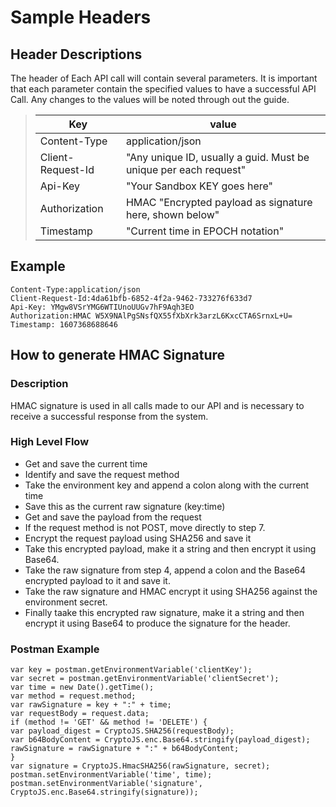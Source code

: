 # Sample Headers
## Header Descriptions
The header of Each API call will contain several parameters. It is important that each parameter contain the specified values to have a successful API Call. Any changes to the values will be noted through out the guide.

<!-- theme: success -->
>| Key               | value            |
>| ----------------- | ---------------- |
>| Content-Type      | application/json |
>| Client-Request-Id | "Any unique ID, usually a guid. Must be unique per each request" |
>| Api-Key           | "Your Sandbox KEY goes here" |
>| Authorization     | HMAC "Encrypted payload as signature here, shown below" |
>| Timestamp         | "Current time in EPOCH notation" |

## Example
```
Content-Type:application/json
Client-Request-Id:4da61bfb-6852-4f2a-9462-733276f633d7
Api-Key: YMgw8VSrYMG6WTIUnoUUGv7hF9Aqh3EO
Authorization:HMAC W5X9NAlPgSNsfQX55fXbXrk3arzL6KxcCTA6SrnxL+U=
Timestamp: 1607368688646
```

## How to generate HMAC Signature

### Description
HMAC signature is used in all calls made to our API and is necessary to receive a successful response from the system.

### High Level Flow
- Get and save the current time
- Identify and save the request method
- Take the environment key and append a colon along with the current time
- Save this as the current raw signature (key:time)
- Get and save the payload from the request
- If the request method is not POST, move directly to step 7.
- Encrypt the request payload using SHA256 and save it
- Take this encrypted payload, make it a string and then encrypt it using Base64.
- Take the raw signature from step 4, append a colon and the Base64 encrypted payload to it and save it.
- Take the raw signature and HMAC encrypt it using SHA256 against the environment secret.
- Finally taake this encrypted raw signature, make it a string and then encrypt it using Base64 to produce the signature for the header.

### Postman Example
```
var key = postman.getEnvironmentVariable('clientKey');
var secret = postman.getEnvironmentVariable('clientSecret');
var time = new Date().getTime();
var method = request.method;
var rawSignature = key + ":" + time;
var requestBody = request.data;
if (method != 'GET' && method != 'DELETE') {
var payload_digest = CryptoJS.SHA256(requestBody);
var b64BodyContent = CryptoJS.enc.Base64.stringify(payload_digest);
rawSignature = rawSignature + ":" + b64BodyContent;
}
var signature = CryptoJS.HmacSHA256(rawSignature, secret);
postman.setEnvironmentVariable('time', time);
postman.setEnvironmentVariable('signature', CryptoJS.enc.Base64.stringify(signature));
```